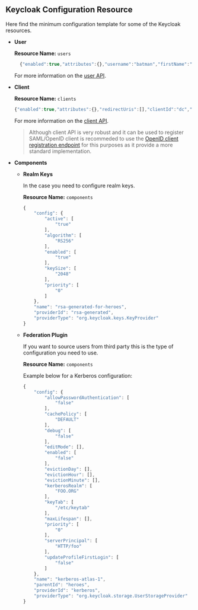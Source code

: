## Keycloak Configuration Resource

Here find the minimum configuration template for some of the Keycloak resources. 


- **User**

    **Resource Name:** ``users``
    ```js
      {"enabled":true,"attributes":{},"username":"batman","firstName":"Bruce", "lastName":"Wayne", "emailVerified":""}
    ```

    For more information on the [user API](https://access.redhat.com/webassets/avalon/d/red-hat-single-sign-on/version-7.0.0/restapi/#_userrepresentation).

- **Client**

    **Resource Name:** ``clients``

    ```js
    {"enabled":true,"attributes":{},"redirectUris":[],"clientId":"dc","protocol":"openid-connect"}
    ```
    For more information on the [client API](
    https://access.redhat.com/webassets/avalon/d/red-hat-single-sign-on/version-7.0.0/restapi/#_clientrepresentation).


    > Although client API is very robust and it can be used to register SAML/OpenID client is recommeded to use the [OpenID client registration endpoint](https://openid.net/specs/openid-connect-registration-1_0.html) for this purposes as it provide a more standard implementation.


- **Components**
  
  - **Realm Keys**
  
    In the case you need to configure realm keys. 

    **Resource Name:** ``components``

    ```js
    {
        "config": {
            "active": [
                "true"
            ],
            "algorithm": [
                "RS256"
            ],
            "enabled": [
                "true"
            ],
            "keySize": [
                "2048"
            ],
            "priority": [
                "0"
            ]
        },
        "name": "rsa-generated-for-heroes",
        "providerId": "rsa-generated",
        "providerType": "org.keycloak.keys.KeyProvider"
    }
    ```

   - **Federation Plugin**
   
     If you want to source users from third party this is the type of configuration you need to use.  

     **Resource Name:** ``components``

      Example below for a Kerberos configuration: 

      ```js
      {
          "config": {
              "allowPasswordAuthentication": [
                  "false"
              ],
              "cachePolicy": [
                  "DEFAULT"
              ],
              "debug": [
                  "false"
              ],
              "editMode": [],
              "enabled": [
                  "false"
              ],
              "evictionDay": [],
              "evictionHour": [],
              "evictionMinute": [],
              "kerberosRealm": [
                  "FOO.ORG"
              ],
              "keyTab": [
                  "/etc/keytab"
              ],
              "maxLifespan": [],
              "priority": [
                  "0"
              ],
              "serverPrincipal": [
                  "HTTP/foo"
              ],
              "updateProfileFirstLogin": [
                  "false"
              ]
          },
          "name": "kerberos-atlas-1",
          "parentId": "heroes",
          "providerId": "kerberos",
          "providerType": "org.keycloak.storage.UserStorageProvider"
      }
      ```


